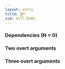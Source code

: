 ```yaml
---
layout: entry
title: སྒྲིམ་
vid: Hill:0382
---
```

### Dependencies (N = 0)


### Two overt arguments


### Three overt arguments
